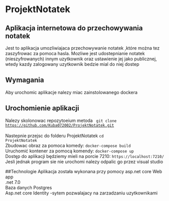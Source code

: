 # ProjektNotatek
## Aplikacja internetowa do przechowywania notatek
Jest to aplikacja umozliwiajaca przechowywanie notatek ,które można tez zaszyfrowac za pomoca hasla.
Mozliwe jest udostepnianie notatek (nieszyfrowanych) innym uzytkownik oraz ustawienie jej jako publicznej,
wtedy kazdy zalogowany uzytkownik bedzie mial do niej dostep
## Wymagania
Aby urochomic aplikacje nalezy miac zainstolowanego dockera
## Urochomienie aplikacji
Nalezy skolonowac repozytoeium metoda 
<code> git clone https://github.com/Kuba072002/ProjektNotatek.git </code>
<br />Nastepnie przejsc do folderu ProjektNotatek <code>cd ProjektNotatek</code>
<br />Zbudowac obraz za pomoca komedy: <code>docker-compose build</code>
<br />Uruchomić kontener za pomocą komendy: <code>docker-compose up</code>
<br />Dostęp do aplikacji będziemy mieli na porcie 7210: <code>https://localhost:7210/</code>
<br />Jesli jednak program sie nie urochomi nalezy odpalic go przez visual studio

##Technologie
Aplikacja została wykonana przy pomocy asp.net core Web app 
<br /> .net 7.0
<br /> Baza danych Postgres
<br /> Asp.net core Identity -sytem pozwalajacy na zarzadzaniu uzytkownikami

